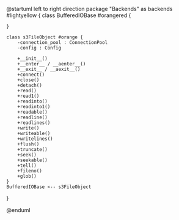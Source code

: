 @startuml
left to right direction
package "Backends" as backends #lightyellow {
    class BufferedIOBase #orangered {

    }

    class s3FileObject #orange {
        -connection_pool : ConnectionPool
        -config : Config

        +__init__()           
        +__enter__ / __aenter__()
        +__exit__ / __aexit__()
        +connect()
        +close()
        +detach()
        +read()
        +read1()           
        +readinto()
        +readinto1()
        +readable()               
        +readline()
        +readlines()
        +write()
        +writeable()
        +writelines()
        +flush()
        +truncate()
        +seek()
        +seekable()
        +tell()
        +fileno()   
        +glob()
    }
    BufferedIOBase <-- s3FileObject
}

@enduml

